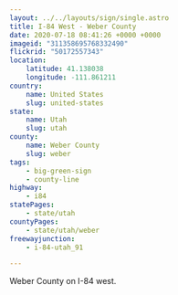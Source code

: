 ```yaml
---
layout: ../../layouts/sign/single.astro
title: I-84 West - Weber County
date: 2020-07-18 08:41:26 +0000 +0000
imageid: "311358695768332490"
flickrid: "50172557343"
location:
    latitude: 41.138038
    longitude: -111.861211
country:
    name: United States
    slug: united-states
state:
    name: Utah
    slug: utah
county:
    name: Weber County
    slug: weber
tags:
    - big-green-sign
    - county-line
highway:
    - i84
statePages:
    - state/utah
countyPages:
    - state/utah/weber
freewayjunction:
    - i-84-utah_91

---
```

Weber County on I-84 west.